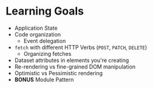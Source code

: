 # Learning Goals

- Application State
- Code organization
  - Event delegation
- `fetch` with different HTTP Verbs (`POST`, `PATCH`, `DELETE`)
  - Organizing fetches
- Dataset attributes in elements you're creating
- Re-rendering vs fine-grained DOM manipulation
- Optimistic vs Pessimistic rendering
- **BONUS** Module Pattern